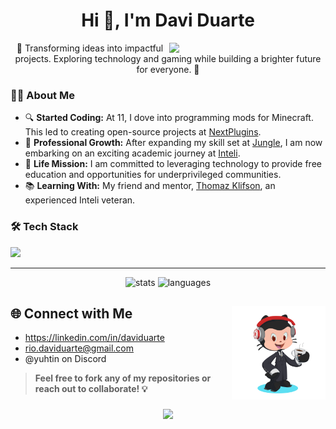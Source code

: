 <h1 align="center">Hi 👋, I'm Davi Duarte</h1><img src="https://user-images.githubusercontent.com/74038190/226127923-0e8b7792-7b3c-462b-951b-63c96ba1a5af.gif" width="250" align="right">

<p align="center">
  🌟 Transforming ideas into impactful projects. Exploring technology and gaming while building a brighter future for everyone. 🌟
</p>

### 👨‍💻 About Me
- 🔍 **Started Coding:** At 11, I dove into programming mods for Minecraft. This led to creating open-source projects at [NextPlugins](https://github.com/nextplugins). 
- 🚀 **Professional Growth:** After expanding my skill set at [Jungle](https://itsjungle.xyz), I am now embarking on an exciting academic journey at [Inteli](https://inteli.edu.br).  
- 🎯 **Life Mission:** I am committed to leveraging technology to provide free education and opportunities for underprivileged communities.  
- 📚 **Learning With:** My friend and mentor, [Thomaz Klifson](https://github.com/Thomaz-Klifson), an experienced Inteli veteran.  

### 🛠️ Tech Stack
<p align="left">
    <img src="https://skillicons.dev/icons?i=java,ts,js,py,docker,postgres,mongo,redis,prisma" />
</p>

---

<div align="center">
  <img src="https://github-readme-stats.vercel.app/api?username=yuhtin&hide_title=true&hide_rank=true&show_icons=true&include_all_commits=true&count_private=true&disable_animations=false&theme=codeSTACKr&locale=en&hide_border=false&order=1" height="150" alt="stats"/>
  <img src="https://github-readme-stats.vercel.app/api/top-langs?username=yuhtin&locale=en&hide_title=true&layout=compact&card_width=320&langs_count=4&theme=codeSTACKr&hide_border=false&order=2" height="150" alt="languages"/>
</div>

## 🌐 Connect with Me <img src="https://github.com/Yuhtin/Yuhtin/blob/main/Octocat%20Build.png?raw=true" align="right" width="150" height="150" >
  - https://linkedin.com/in/daviduarte
  - rio.daviduarte@gmail.com
  - @yuhtin on Discord


> **Feel free to fork any of my repositories or reach out to collaborate! 💡**
<h3 align="center"><img src="https://quotes-github-readme.vercel.app/api?type=vertical&theme=dark&quote=The+only+way+to+do+great+work+is+to+love+what+you+do.&author=Steve+Jobs"></h3>

